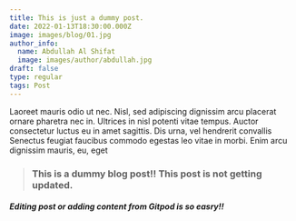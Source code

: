 ```yaml
---
title: This is just a dummy post.
date: 2022-01-13T18:30:00.000Z
image: images/blog/01.jpg
author_info:
  name: Abdullah Al Shifat
  image: images/author/abdullah.jpg
draft: false
type: regular
tags: Post
---
```

Laoreet mauris odio ut nec. Nisl, sed adipiscing dignissim arcu placerat ornare pharetra nec in. Ultrices in nisl potenti vitae tempus. Auctor consectetur luctus eu in amet sagittis. Dis urna, vel hendrerit convallis Senectus feugiat faucibus commodo egestas leo vitae in morbi. Enim arcu dignissim mauris, eu, eget

> ### **This is a dummy blog post!! This post is not getting updated.**

##### Editing post or adding content from Gitpod is so easry!!